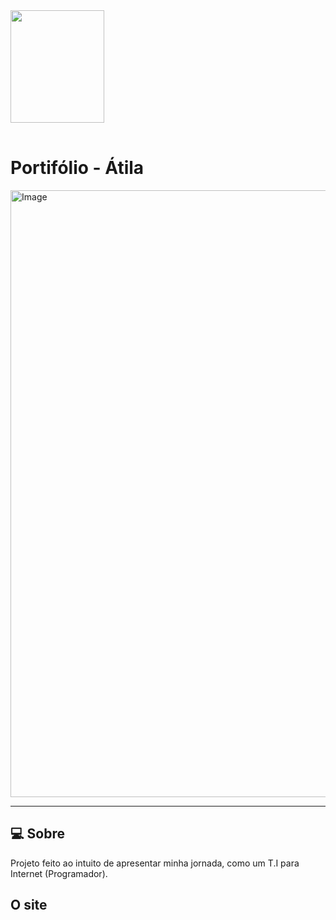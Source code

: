 
<table>
  <tr>
     <img src="https://github.com/user-attachments/assets/40a0ab9b-b38f-4b38-abc0-faa0c0984ed0" width="150px" height="180px" />
  </tr>
</table>

# Portifólio - Átila

<img width="1920" height="971" alt="Image" src="https://github.com/user-attachments/assets/bd513c1d-b21e-4bc0-92df-1acc7459b8b3" />

---

## 💻 Sobre
Projeto feito ao intuito de apresentar minha jornada, como um T.I para Internet (Programador).

## O site

